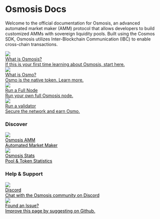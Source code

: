 # Osmosis Docs

Welcome to the official documentation for Osmosis, an advanced automated market maker (AMM) protocol that allows developers to build customized AMMs with sovereign liquidity pools. Built using the Cosmos SDK, Osmosis utilizes Inter-Blockchain Communication (IBC) to enable cross-chain transactions.

<div class="cards twoColumn">
  <a href="overview/#what-is-osmosis" class="card">
    <img src="img/osmosis.svg"/>
    <div class="title">
      What is Osmosis?
    </div>
    <div class="text">
      If this is your first time learning about Osmosis, start here.
    </div>
  </a>
  <a href="/overview/osmo.html#osmo" class="card">
    <img src="img/osmosis.svg"/>
    <div class="title">
      What is Osmo?
    </div>
    <div class="text">
      Osmo is the native token. Learn more.
    </div>
  </a>

  <a href="/developing/network/join-mainnet.html#joining-mainnet" class="card">
    <img src="img/osmosis.svg"/>
    <div class="title">
      Run a Full Node
    </div>
    <div class="text">
      Run your own full Osmosis node.
    </div>
  </a>

  <a href="/validators" class="card">
    <img src="img/osmosis.svg"/>
    <div class="title">
      Run a validator
    </div>
    <div class="text">
      Secure the network and earn Osmo.
    </div>
  </a>

</div>

### Discover
<p> </p>
<div class="cards twoColumn">
  <a href="https://app.osmosis.zone/" class="card lg">
    <img src="img/osmo_app.png">
    <div class="title" style="color:black;">
     Osmosis AMM 
    </div>
    <div class="text" style="color:black;">
      Automated Market Maker
    </div>
  </a>
  <a href="https://info.osmosis.zone/" class="card lg">
    <img src="img/stats_app.png">
    <div class="title" style="color:black;">
      Osmosis Stats
    </div>
    <div class="text" style="color:black;">
     Pool & Token Statistics
    </div>
  </a>
</div>


### Help & Support
<p> </p>
<div class="cards twoColumn pa2">
  <a href="https://discord.gg/x3eRgAWbhw" class="card lg">
    <img src="img/discord.svg">
    <div class="title" style="color:black;">
     Discord
    </div>
    <div class="text" style="color:black;">
      Chat with the Osmosis community on Discord
    </div>
  </a>
  <a href="https://github.com/osmosis-labs/osmosis" class="card lg">
    <img src="img/github.svg">
    <div class="title" style="color:black;">
    Found an Issue? 
    </div>
    <div class="text" style="color:black;">
    Improve this page by suggesting on Github.
    </div>
  </a>
</div>

